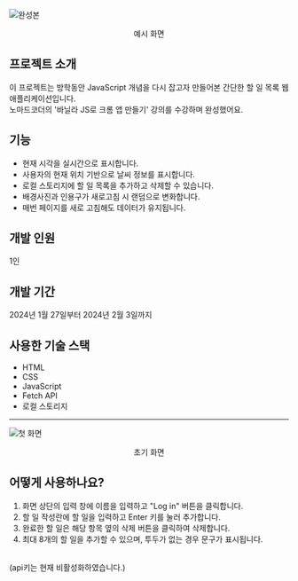 ![완성본](https://github.com/kitechoi/javascript_todolist/assets/98301622/73c9c7bd-e61a-4496-a5bd-b1bde19574a1)
<p align="center">예시 화면</p>

## 프로젝트 소개
이 프로젝트는 방학동안 JavaScript 개념을 다시 잡고자 만들어본 간단한 할 일 목록 웹 애플리케이션입니다. <br> 노마드코더의 '바닐라 JS로 크롬 앱 만들기' 강의를 수강하며 완성했어요.

## 기능
- 현재 시각을 실시간으로 표시합니다.
- 사용자의 현재 위치 기반으로 날씨 정보를 표시합니다.
- 로컬 스토리지에 할 일 목록을 추가하고 삭제할 수 있습니다.
- 배경사진과 인용구가 새로고침 시 랜덤으로 변화합니다.
- 매번 페이지를 새로 고침해도 데이터가 유지됩니다.

## 개발 인원
1인

## 개발 기간
2024년 1월 27일부터 2024년 2월 3일까지

## 사용한 기술 스택
- HTML
- CSS
- JavaScript
- Fetch API
- 로컬 스토리지

***
![첫 화면](https://github.com/kitechoi/javascript_todolist/assets/98301622/26444715-e8e1-4413-bdc0-591ecb89eaeb)
<p align="center">초기 화면</p>

## 어떻게 사용하나요?
1. 화면 상단의 입력 창에 이름을 입력하고 "Log in" 버튼을 클릭합니다.
2. 할 일 작성란에 할 일을 입력하고 Enter 키를 눌러 추가합니다.
3. 완료한 할 일은 해당 항목 옆의 삭제 버튼을 클릭하여 삭제합니다.
4. 최대 8개의 할 일을 추가할 수 있으며, 투두가 없는 경우 문구가 표시됩니다.
<br>
(api키는 현재 비활성화하였습니다.)
